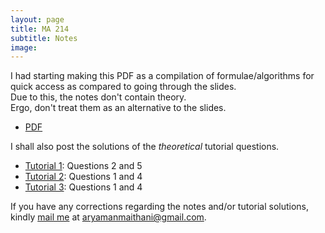 ```yaml
---
layout: page
title: MA 214
subtitle: Notes
image:
---
```

I had starting making this PDF as a compilation of formulae/algorithms for quick access as compared to going through the slides.  
Due to this, the notes don't contain theory.  
Ergo, don't treat them as an alternative to the slides.  

* [PDF](notes.pdf)

I shall also post the solutions of the _theoretical_ tutorial questions.  
* [Tutorial 1](tut-01.pdf): Questions 2 and 5
* [Tutorial 2](tut-02.pdf): Questions 1 and 4
* [Tutorial 3](tut-03.pdf): Questions 1 and 4

If you have any corrections regarding the notes and/or tutorial solutions, kindly [mail me](mailto:aryamanmaithani@gmail.com) at aryamanmaithani@gmail.com.
